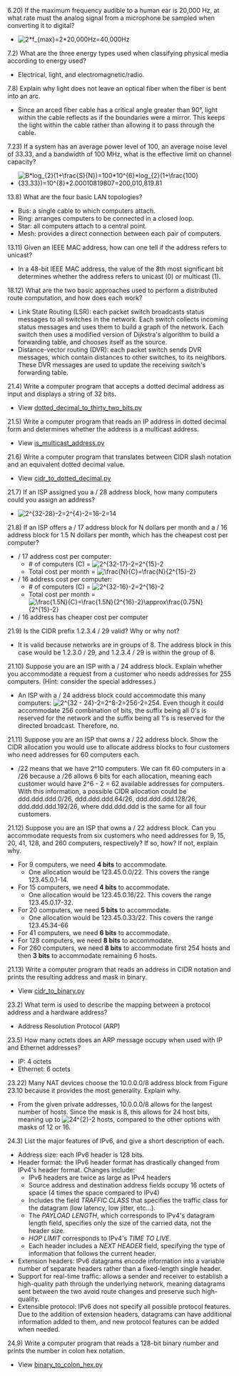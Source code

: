6.20) If the maximum frequency audible to a human ear is 20,000 Hz, at what rate must the analog signal from a microphone be sampled when converting it to digital?  
- <img src="https://latex.codecogs.com/gif.latex?2*f_{max}=2*20,000Hz=40,000Hz" title="2*f_{max}=2*20,000Hz=40,000Hz" />

7.2) What are the three energy types used when classifying physical media according to energy used?
- Electrical, light, and electromagnetic/radio.

7.8) Explain why light does not leave an optical fiber when the fiber is bent into an arc.
- Since an arced fiber cable has a critical angle greater than 90°, light within the cable reflects as if the boundaries were a mirror. This keeps the light within the cable rather than allowing it to pass through the cable.

7.23) If a system has an average power level of 100, an average noise level of 33.33, and a bandwidth of 100 MHz, what is the effective limit on channel capacity?
- <img src="https://latex.codecogs.com/gif.latex?B*log_{2}(1&plus;\frac{S}{N})=100*10^{6}*log_{2}(1&plus;\frac{100}{33.33})=10^{8}*2.00010819807=200,010,819.81" title="B*log_{2}(1+\frac{S}{N})=100*10^{6}*log_{2}(1+\frac{100}{33.33})=10^{8}*2.00010819807=200,010,819.81" />

13.8) What are the four basic LAN topologies?
- Bus: a single cable to which computers attach.
- Ring: arranges computers to be connected in a closed loop.
- Star: all computers attach to a central point.
- Mesh: provides a direct connection between each pair of computers.

13.11) Given an IEEE MAC address, how can one tell if the address refers to unicast?
- In a 48-bit IEEE MAC address, the value of the 8th most significant bit determines whether the address refers to unicast (0) or multicast (1).

18.12) What are the two basic approaches used to perform a distributed route computation, and how does each work?
- Link State Routing (LSR): each packet switch broadcasts status messages to all switches in the network. Each switch collects incoming status messages and uses them to build a graph of the network. Each switch then uses a modified version of Dijkstra's algorithm to build a forwarding table, and chooses itself as the source.
- Distance-vector routing (DVR): each packet switch sends DVR messages, which contain distances to other switches, to its neighbors. These DVR messages are used to update the receiving switch's forwarding table.

21.4) Write a computer program that accepts a dotted decimal address as input and displays a string of 32 bits.
- View [dotted_decimal_to_thirty_two_bits.py](dotted_decimal_to_thirty_two_bits.py)

21.5) Write a computer program that reads an IP address in dotted decimal form and determines whether the address is a multicast address.
- View [is_multicast_address.py](is_multicast_address.py)

21.6) Write a computer program that translates between CIDR slash notation and an equivalent dotted decimal value.
- View [cidr_to_dotted_decimal.py](cidr_to_dotted_decimal.py)

21.7) If an ISP assigned you a / 28 address block, how many computers could you assign an address?
- <img src="https://latex.codecogs.com/gif.latex?2^{32-28}-2=2^{4}-2=16-2=14" title="2^{32-28}-2=2^{4}-2=16-2=14" />

21.8) If an ISP offers a / 17 address block for N dollars per month and a / 16 address block for 1.5 N dollars per month, which has the cheapest cost per computer?
- / 17 address cost per computer:
  - \# of computers (C) = <img src="https://latex.codecogs.com/gif.latex?2^{32-17}-2=2^{15}-2" title="2^{32-17}-2=2^{15}-2" />
  - Total cost per month = <img src="https://latex.codecogs.com/gif.latex?\frac{N}{C}=\frac{N}{2^{15}-2}" title="\frac{N}{C}=\frac{N}{2^{15}-2}" />
- / 16 address cost per computer: 
  - \# of computers (C) = <img src="https://latex.codecogs.com/gif.latex?2^{32-16}-2=2^{16}-2" title="2^{32-16}-2=2^{16}-2" />
  - Total cost per month = <img src="https://latex.codecogs.com/gif.latex?\frac{1.5N}{C}=\frac{1.5N}{2^{16}-2}\approx\frac{0.75N}{2^{15}-2}" title="\frac{1.5N}{C}=\frac{1.5N}{2^{16}-2}\approx\frac{0.75N}{2^{15}-2}" />
- / 16 address has cheaper cost per computer

21.9) Is the CIDR prefix 1.2.3.4 / 29 valid? Why or why not?
- It is valid because networks are in groups of 8. The address block in this case would be 1.2.3.0 / 29, and 1.2.3.4 / 29 is within the group of 8.

21.10) Suppose you are an ISP with a / 24 address block. Explain whether you accommodate a request from a customer who needs addresses for 255 computers. (Hint: consider the special addresses.)
- An ISP with a / 24 address block could accommodate this many computers: <img src="https://latex.codecogs.com/gif.latex?2^{32&space;-&space;24}-2=2^8-2=256-2=254" title="2^{32 - 24}-2=2^8-2=256-2=254" />. Even though it could accommodate 256 combination of bits, the suffix being all 0's is reserved for the network and the suffix being all 1's is reserved for the directed broadcast. Therefore, no.

21.11) Suppose you are an ISP that owns a / 22 address block. Show the CIDR allocation you would use to allocate address blocks to four customers who need addresses for 60 computers each.
- /22 means that we have 2^10 computers. We can fit 60 computers in a /26 because a /26 allows 6 bits for each allocation, meaning each customer would have 2^6 - 2 = 62 available addresses for computers. With this information, a possible CIDR allocation could be ddd.ddd.ddd.0/26, ddd.ddd.ddd.64/26, ddd.ddd.ddd.128/26, ddd.ddd.ddd.192/26, where ddd.ddd.ddd is the same for all four customers.

<!-- TODO: ASK TOAL -->
<!-- TODO: @ian please double check and make sure this look correct. Also, add example addresses to show correctness of answers -->
21.12) Suppose you are an ISP that owns a / 22 address block. Can you accommodate requests from six customers who need addresses for 9, 15, 20, 41, 128, and 260 computers, respectively? If so, how? If not, explain why.
- For 9 computers, we need **4 bits** to accommodate.
    - One allocation would be 123.45.0.0/22. This covers the range 123.45.0.1-14.
- For 15 computers, we need **4 bits** to accommodate.
  - One allocation would be 123.45.0.16/22. This covers the range 123.45.0.17-32.
- For 20 computers, we need **5 bits** to accommodate.
  - One allocation would be 123.45.0.33/22. This covers the range 123.45.34-66
- For 41 computers, we need **6 bits** to accommodate.
- For 128 computers, we need **8 bits** to accommodate.
- For 260 computers, we need **8 bits** to accommodate first 254 hosts and then **3 bits** to accommodate remaining 6 hosts.

21.13) Write a computer program that reads an address in CIDR notation and prints the resulting address and mask in binary.
- View [cidr_to_binary.py](cidr_to_binary.py)

23.2) What term is used to describe the mapping between a protocol address and a hardware address?
- Address Resolution Protocol (ARP)

23.5) How many octets does an ARP message occupy when used with IP and Ethernet addresses?
- IP: 4 octets
- Ethernet: 6 octets

23.22) Many NAT devices choose the 10.0.0.0/8 address block from Figure 23.10 because it provides the most generality. Explain why.
- From the given private addresses, 10.0.0.0/8 allows for the largest number of hosts. Since the mask is 8, this allows for 24 host bits, meaning up to <img src="https://latex.codecogs.com/gif.latex?24^{2}-2" title="24^{2}-2" /> hosts, compared to the other options with masks of 12 or 16.

24.3) List the major features of IPv6, and give a short description of each.
- Address size: each IPv6 header is 128 bits.
- Header format: the IPv6 header format has drastically changed from IPv4's header format. Changes include:
  - IPv6 headers are twice as large as IPv4 headers
  - Source address and destination address fields occupy 16 octets of space (4 times the space compared to IPv4)
  - Includes the field *TRAFFIC CLASS* that specifies the traffic class for the datagram (low latency, low jitter, etc...).
  - The *PAYLOAD LENGTH*, which corresponds to IPv4's datagram length field, specifies only the size of the carried data, not the header size.
  - *HOP LIMIT* corresponds to IPv4's *TIME TO LIVE*.
  - Each header includes a *NEXT HEADER* field, specifying the type of information that follows the current header.
- Extension headers: IPv6 datagrams encode information into a variable number of separate headers rather than a fixed-length single header.
- Support for real-time traffic: allows a sender and receiver to establish a high-quality path through the underlying network, meaning datagrams sent between the two avoid route changes and preserve such high-quality.
- Extensible protocol: IPv6 does not specify all possible protocol features. Due to the addition of extension headers, datagrams can have additional information added to them, and new protocol features can be added when needed.

24.9) Write a computer program that reads a 128-bit binary number and prints the number in colon hex notation.
- View [binary_to_colon_hex.py](binary_to_colon_hex.py)
